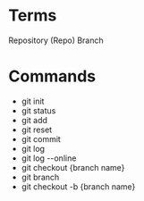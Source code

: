 # Terms
Repository (Repo)
Branch
# Commands
- git init
- git status
- git add
- git reset 
- git commit 
- git log
- git log --online
- git checkout {branch name}
- git branch
- git checkout -b {branch name}
